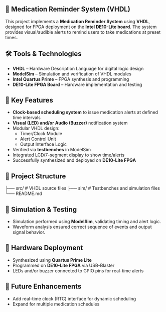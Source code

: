 ﻿## 💊 Medication Reminder System (VHDL)

This project implements a **Medication Reminder System** using **VHDL**, designed for FPGA deployment on the **Intel DE10-Lite board**. The system provides visual/audible alerts to remind users to take medications at preset times.

## 🛠️ Tools & Technologies

- **VHDL** – Hardware Description Language for digital logic design
- **ModelSim** – Simulation and verification of VHDL modules
- **Intel Quartus Prime** – FPGA synthesis and programming
- **DE10-Lite FPGA Board** – Hardware implementation and testing

## 🔧 Key Features

- **Clock-based scheduling system** to issue medication alerts at defined time intervals
- **Visual (LED) and/or Audio (Buzzer)** notification system
- Modular VHDL design:  
  - Timer/Clock Module  
  - Alert Control Unit  
  - Output Interface Logic  
- Verified via **testbenches** in ModelSim
- Integrated LCD/7-segment display to show time/alerts
- Successfully synthesized and deployed on **DE10-Lite FPGA**

## 📁 Project Structure
├── src/ # VHDL source files
├── sim/ # Testbenches and simulation files
└── README.md

## 🧪 Simulation & Testing

- Simulation performed using **ModelSim**, validating timing and alert logic.
- Waveform analysis ensured correct sequence of events and output signal behavior.

## 🔌 Hardware Deployment

- Synthesized using **Quartus Prime Lite**
- Programmed on **DE10-Lite FPGA** via USB-Blaster
- LEDs and/or buzzer connected to GPIO pins for real-time alerts

## 🚀 Future Enhancements

- Add real-time clock (RTC) interface for dynamic scheduling
- Expand for multiple medication schedules


